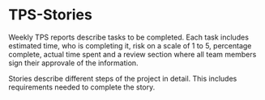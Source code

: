 # TPS-Stories

Weekly TPS reports describe tasks to be completed.  Each task includes estimated time, who is completing it, risk on a scale of 1 to 5, percentage complete, actual time spent and a review section where all team members sign their approvale of the information.

Stories describe different steps of the project in detail.  This includes requirements needed to complete the story.
